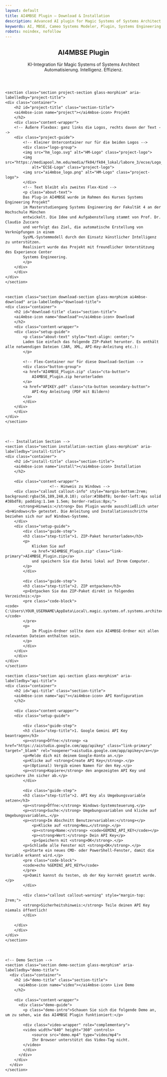 ```yaml
---
layout: default
title: AI4MBSE Plugin – Download & Installation
description: Advanced AI plugin for Magic Systems of Systems Architect
keywords: AI, MBSE, Cameo Systems Modeler, Plugin, Systems Engineering
robots: noindex, nofollow
---
```


<main role="main">
  <article class="plugin-documentation">
    <!-- Hero Section -->
    <header class="hero glass-morphism ai4mbse-banner-hero" role="banner">
      <div class="hero-content animate-fade-in">
        <h1 class="ai4mbse-banner-title">AI4MBSE Plugin</h1>
        <p class="ai4mbse-banner-subtitle">
          KI-Integration für Magic Systems of Systems Architect<br>
          <span class="ai4mbse-banner-claim text-gradient">Automatisierung. Intelligenz. Effizienz.</span>
        </p>
      </div>
    </header>


    <section class="section project-section glass-morphism" aria-labelledby="project-title">
    <div class="container">
        <h2 id="project-title" class="section-title">
        <ai4mbse-icon name="project"></ai4mbse-icon> Projekt
        </h2>
        <div class="content-wrapper">
        <!-- Äußere Flexbox: ganz links die Logos, rechts davon der Text -->
        <div class="project-guide">
            <!-- Kleiner Untercontainer nur für die beiden Logos -->
            <div class="logo-group">
            <img src="hm_logo.svg" alt="HM-Logo" class="project-logo">
            <img src="https://mediapool.hm.edu/media/fk04/fk04_lokal/labore_3/ecse/Logo_ECSE_landscape_m.jpg" 
                alt="ECSE-Logo" class="project-logo">
            <img src="ai4mbse_logo.png" alt="HM-Logo" class="project-logo">
            </div>
            <!-- Text bleibt als zweites Flex-Kind -->
            <p class="about-text">
            Das Plug-in AI4MBSE wurde im Rahmen des Kurses Systems Engineering Projekt“ 
            im Masterstudiengang Systems Engineering der Fakultät 4 an der Hochschule München 
            entwickelt. Die Idee und Aufgabenstellung stammt von Prof. Dr. Claudio Zuccaro 
            und verfolgt das Ziel, die automatische Erstellung von Verknüpfungen in einem 
            SysML-Systemmodell durch den Einsatz künstlicher Intelligenz zu unterstützen. 
            Realisiert wurde das Projekt mit freundlicher Unterstützung des Experience Center 
            Systems Engineering.
            </p>
        </div>
        </div>
    </div>
    </section>


    <section class="section download-section glass-morphism ai4mbse-download" aria-labelledby="download-title">
    <div class="container">
        <h2 id="download-title" class="section-title">
        <ai4mbse-icon name="download"></ai4mbse-icon> Download
        </h2>
        <div class="content-wrapper">
        <div class="setup-guide">
            <p class="about-text" style="text-align: center;">
            Laden Sie einfach das folgende ZIP-Paket herunter. Es enthält alle notwendigen Dateien (JAR, XML, API-Key-Anleitung etc.):
            </p>

            <!-- Flex-Container nur für diese Download-Section -->
            <div class="button-group">
            <a href="AI4MBSE_Plugin.zip" class="cta-button">
                AI4MBSE_Plugin.zip herunterladen
            </a>
            <a href="APIKEY.pdf" class="cta-button secondary-button">
                API-Key Anleitung (PDF mit Bildern)
            </a>
            </div>
        </div>
        </div>
    </div>
    </section>
   


    <!-- Installation Section -->
    <section class="section installation-section glass-morphism" aria-labelledby="install-title">
    <div class="container">
        <h2 id="install-title" class="section-title">
        <ai4mbse-icon name="install"></ai4mbse-icon> Installation
        </h2>
        
        <div class="content-wrapper">
                        <!-- Hinweis zu Windows -->
        <div class="callout callout-info" style="margin-bottom:2rem; background:rgba(56,189,248,0.10); color:#38bdf8; border-left:4px solid #38bdf8; padding:1.1em 1.5em; border-radius:8px;">
          <strong>Hinweis:</strong> Das Plugin wurde ausschließlich unter <b>Windows</b> getestet. Die Anleitung und Installationsschritte beziehen sich nur auf Windows-Systeme.
        </div>
        <div class="setup-guide">
            <div class="guide-step">
            <h3 class="step-title">1. ZIP-Paket herunterladen</h3>
            <p>
                Klicken Sie auf 
                <a href="AI4MBSE_Plugin.zip" class="link-primary">AI4MBSE_Plugin.zip</a> 
                und speichern Sie die Datei lokal auf Ihrem Computer.
            </p>
            </div>
            
            <div class="guide-step">
            <h3 class="step-title">2. ZIP entpacken</h3>
            <p>Entpacken Sie das ZIP-Paket direkt in folgendes Verzeichnis:</p>
            <pre class="code-block">
    <code>
    C:\Users\YOUR_USERNAME\AppData\Local\.magic.systems.of.systems.architect\2024x\plugins
    </code>
            </pre>
            <p>
                Im Plugin-Ordner sollte dann ein AI4MBSE-Ordner mit allen relevanten Dateien enthalten sein.
            </p>
            </div>
        </div>
        </div>
    </div>
    </section>

    <section class="section api-section glass-morphism" aria-labelledby="api-title">
    <div class="container">
        <h2 id="api-title" class="section-title">
        <ai4mbse-icon name="api"></ai4mbse-icon> API Konfiguration
        </h2>

        <div class="content-wrapper">
        <div class="setup-guide">

            <div class="guide-step">
            <h3 class="step-title">1. Google Gemini API Key beantragen</h3>
            <p><strong>Öffne:</strong> <a href="https://aistudio.google.com/app/apikey" class="link-primary" target="_blank" rel="noopener">aistudio.google.com/app/apikey</a></p>
            <p>Melde dich mit deinem Google-Konto an.</p>
            <p>Klicke auf <strong>Create API Key</strong>.</p>
            <p>(Optional) Vergib einen Namen für den Key.</p>
            <p><strong>Kopiere</strong> den angezeigten API Key und speichere ihn sicher ab.</p>
            </div>

            <div class="guide-step">
            <h3 class="step-title">2. API Key als Umgebungsvariable setzen</h3>
            <p><strong>Öffne:</strong> Windows-Systemsteuerung.</p>
            <p><strong>Suche:</strong> Umgebungsvariablen und klicke auf Umgebungsvariablen….</p>
            <p><strong>Im Abschnitt Benutzervariablen:</strong></p>
                <p>Klicke auf <strong>Neu…</strong>.</p>
                <p><strong>Name:</strong> <code>GEMINI_API_KEY</code></p>
                <p><strong>Wert:</strong> Dein API Key</p>
                <p>Speichern mit <strong>OK</strong>.</p>
            <p>Schließe alle Fenster mit <strong>OK</strong>.</p>
            <p>Starte ein neues CMD- oder PowerShell-Fenster, damit die Variable erkannt wird.</p>
            <pre class="code-block">
            <code>echo %GEMINI_API_KEY%</code>
            </pre>
            <p>Damit kannst du testen, ob der Key korrekt gesetzt wurde.</p>
            </div>

            <div class="callout callout-warning" style="margin-top: 2rem;">
            <strong>Sicherheitshinweis:</strong> Teile deinen API Key niemals öffentlich!
            </div>

        </div>
        </div>
    </div>
    </section>



    <!-- Demo Section -->
    <section class="section demo-section glass-morphism" aria-labelledby="demo-title">
      <div class="container">
        <h2 id="demo-title" class="section-title">
          <ai4mbse-icon name="video"></ai4mbse-icon> Live Demo
        </h2>
        
        <div class="content-wrapper">
          <div class="demo-guide">
            <p class="demo-intro">Schauen Sie sich die folgende Demo an, um zu sehen, wie das AI4MBSE Plugin funktioniert:</p>
            
            <div class="video-wrapper" role="complementary">
            <video width="640" height="360" controls>
                <source src="demo.mp4" type="video/mp4">
                Ihr Browser unterstützt das Video-Tag nicht.
            </video>
            </div>
          </div>
        </div>
      </div>
    </section>
  </article>
</main>

<!-- Scripts for fancy hero animation -->
<script src="/assets/js/ai4mbse-hero-animate.js"></script>
